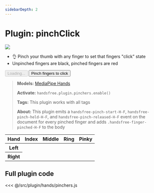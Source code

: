 ```yaml
---
sidebarDepth: 2
---
```

# Plugin: pinchClick

<Window>
  <div class="row">
    <div class="col-6"><img src="https://media4.giphy.com/media/tQ1vFtoMWWpgdCoJJj/giphy.gif"></div>
    <div class="col-6">
      <ul>
        <li>👌 Pinch your thumb with any finger to set that fingers "click" state</li>
        <li>Unpinched fingers are black, pinched fingers are red</li>
      </ul>
      <HandsfreeToggle class="full-width handsfree-hide-when-started-without-hands" text-off="Pinch fingers to click" text-on="Stop Hands" :opts="demoOpts" />
      <button class="handsfree-show-when-started-without-hands handsfree-show-when-loading" disabled><Fa-Spinner spin /> Loading...</button>
      <button class="handsfree-show-when-started-without-hands handsfree-hide-when-loading" @click="startDemo"><Fa-Video /> Pinch fingers to click</button>
    </div>
  </div>
</Window>


> **Models:** [MediaPipe Hands](/ref/model/hands/)
>
> **Activate:** `handsfree.plugin.pinchers.enable()`
>
> **Tags:** This plugin works with all tags
>
> **About:** This plugin emits a `handsfree-pinch-start-H-F`, `handsfree-pinch-held-H-F`, and `handsfree-pinch-released-H-F` event on the document for every pinched finger and adds `.handsfree-finger-pinched-H-F` to the body

<table class="finger-pincher-table">
  <thead>
    <tr>
      <th>Hand</th>
      <th>Index</th>
      <th>Middle</th>
      <th>Ring</th>
      <th>Pinky</th>
    </tr>
  </thead>
  <tbody>
    <tr>
      <th>Left</th>
      <td>
        <div class="finger-pincher handsfree-hide-when-finger-pinched-0-0"></div>
        <div class="finger-pincher handsfree-show-when-finger-pinched-0-0"></div>
      </td>
      <td>
        <div class="finger-pincher handsfree-hide-when-finger-pinched-0-1"></div>
        <div class="finger-pincher handsfree-show-when-finger-pinched-0-1"></div>
      </td>
      <td>
        <div class="finger-pincher handsfree-hide-when-finger-pinched-0-2"></div>
        <div class="finger-pincher handsfree-show-when-finger-pinched-0-2"></div>
      </td>
      <td>
        <div class="finger-pincher handsfree-hide-when-finger-pinched-0-3"></div>
        <div class="finger-pincher handsfree-show-when-finger-pinched-0-3"></div>
      </td>
    </tr>
    <tr>
      <th>Right</th>
      <td>
        <div class="finger-pincher handsfree-hide-when-finger-pinched-1-0"></div>
        <div class="finger-pincher handsfree-show-when-finger-pinched-1-0"></div>
      </td>
      <td>
        <div class="finger-pincher handsfree-hide-when-finger-pinched-1-1"></div>
        <div class="finger-pincher handsfree-show-when-finger-pinched-1-1"></div>
      </td>
      <td>
        <div class="finger-pincher handsfree-hide-when-finger-pinched-1-2"></div>
        <div class="finger-pincher handsfree-show-when-finger-pinched-1-2"></div>
      </td>
      <td>
        <div class="finger-pincher handsfree-hide-when-finger-pinched-1-3"></div>
        <div class="finger-pincher handsfree-show-when-finger-pinched-1-3"></div>
      </td>
    </tr>
  </tbody>
</table>


## Full plugin code

<<< @/src/plugin/hands/pinchers.js


<!-- Code -->
<script>
export default {
  data () {
    return {
      demoOpts: {
        weboji: false,
        hands: true,
        facemesh: false,
        pose: false,
        holistic: false,

        plugin: {
          pinchers: {enabled: true}
        }
      }
    }
  },

  methods: {
    /**
     * Start the page with our preset options
     */
    startDemo () {
      this.$root.handsfree.update(this.demoOpts)
    }
  }
}
</script>

<style lang="stylus">
.finger-pincher
  display inline-block
  width 32px
  height 32px
  border-radius 32px
  background #000
  margin auto

  &:last-child
    background #f00
</style>